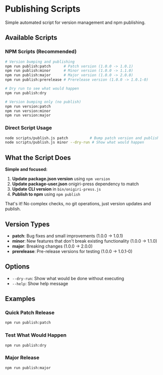 # Publishing Scripts

Simple automated script for version management and npm publishing.

## Available Scripts

### NPM Scripts (Recommended)
```bash
# Version bumping and publishing
npm run publish:patch      # Patch version (1.0.0 -> 1.0.1)
npm run publish:minor      # Minor version (1.0.0 -> 1.1.0)
npm run publish:major      # Major version (1.0.0 -> 2.0.0)
npm run publish:prerelease # Prerelease version (1.0.0 -> 1.0.1-0)

# Dry run to see what would happen
npm run publish:dry

# Version bumping only (no publish)
npm run version:patch
npm run version:minor
npm run version:major
```

### Direct Script Usage
```bash
node scripts/publish.js patch          # Bump patch version and publish
node scripts/publish.js minor --dry-run # Show what would happen
```

## What the Script Does

**Simple and focused:**
1. **Update package.json version** using `npm version`
2. **Update package-user.json** onigiri-press dependency to match
3. **Update CLI version** in `bin/onigiri-press.js`  
4. **Publish to npm** using `npm publish`

That's it! No complex checks, no git operations, just version updates and publish.

## Version Types

- **patch**: Bug fixes and small improvements (1.0.0 → 1.0.1)
- **minor**: New features that don't break existing functionality (1.0.0 → 1.1.0)
- **major**: Breaking changes (1.0.0 → 2.0.0)
- **prerelease**: Pre-release versions for testing (1.0.0 → 1.0.1-0)

## Options

- `--dry-run`: Show what would be done without executing
- `--help`: Show help message

## Examples

### Quick Patch Release
```bash
npm run publish:patch
```

### Test What Would Happen
```bash
npm run publish:dry
```

### Major Release
```bash
npm run publish:major
```
